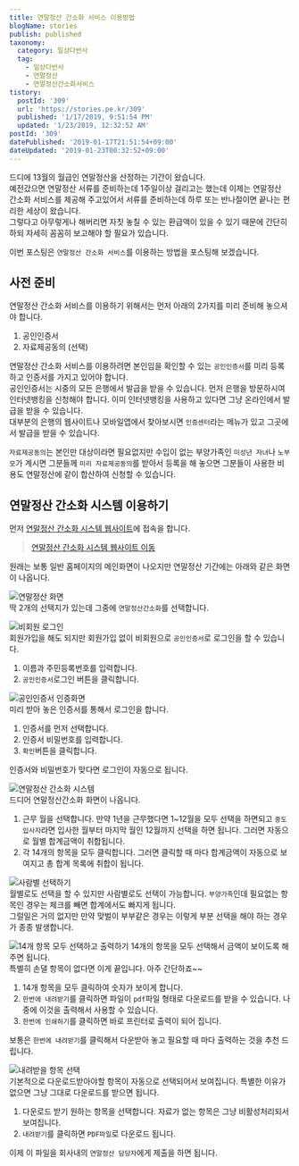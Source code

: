 ```yaml
---
title: 연말정산 간소화 서비스 이용방법
blogName: stories
publish: published
taxonomy:
  category: 일상다반사
  tag:
    - 일상다반사
    - 연말정산
    - 연말정산간소화서비스
tistory:
  postId: '309'
  url: 'https://stories.pe.kr/309'
  published: '1/17/2019, 9:51:54 PM'
  updated: '1/23/2019, 12:32:52 AM'
postId: '309'
datePublished: '2019-01-17T21:51:54+09:00'
dateUpdated: '2019-01-23T00:32:52+09:00'
---
```





드디에 13월의 월급인 연말정산을 산정하는 기간이 왔습니다.  
예전갔으면 연말정산 서류를 준비하는데 1주일이상 걸리고는 했는데 이제는 연말정산 간소화 서비스를 제공해 주고있어서 서류를 준비하는데 하루 또는 반나절이면 끝나는 편리한 세상이 왔습니다.  
그렇다고 아무렇게나 해버리면 자칫 놓칠 수 있는 환급액이 있을 수 있기  때문에 간단히 하되 자세히 꼼꼼히 보고해야 할 필요가 있습니다.   

이번 포스팅은 `연말정산 간소화 서비스`를 이용하는 방법을 포스팅해 보겠습니다. 


## 사전 준비  
연말정산 간소화 서비스를 이용하기 위해서는 먼저 아래의 2가지를 미리 준비해 놓으셔야 합니다.  

1. 공인인증서
1. 자료제공동의 (선택)

연말정산 간소화 서비스를 이용하려면 본인임을 확인할 수 있는 `공인인증서`를 미리 등록하고 인증서를 가지고 있어야 합니다.  
공인인증서는 시중의 모든 은행에서 발급을 받을 수 있습니다. 먼저 은행을 방문하시여 인터넷뱅킹을 신청해야 합니다. 이미 인터넷뱅킹을 사용하고 있다면 그냥 온라인에서 발급을 받을 수 있습니다.  
대부분의 은행의 웹사이트나 모바일앱에서 찾아보시면 `인증센터`라는 메뉴가 있고 그곳에서 발급을 받을 수 있습니다. 

`자료제공동의`는 본인만 대상이라면 필요없지만 수입이 없는 부양가족인 `미성년 자녀`나 `노부모`가 계시면 그분들께 `미리 자료제공동의`를 받아서 등록을 해 놓으면 그분들이 사용한 비용도 연말정산에 같이 합산하여 신청할 수 있습니다.  


## 연말정산 간소화 시스템 이용하기  
먼저 [연말정산 간소화 시스템 웹사이트](https://www.hometax.go.kr)에 접속을 합니다.   

> [연말정산 간소화 시스템 웹사이트 이동](https://www.hometax.go.kr)  

원래는 보통 일반 홈페이지의 메인화면이 나오지만 연말정산 기간에는 아래와 같은 화면이 나옵니다.  

![연말정산 화면](images/2019-01-17-21-08-19.png)  
딱 2개의 선택지가 있는데 그중에 `연말정산간소화`를 선택합니다.   

![비회원 로그인](images/2019-01-17-21-09-44.png)  
회원가입을 해도 되지만 회원가입 없이 비회원으로 `공인인증서`로 로그인을 할 수 있습니다. 

1. 이름과 주민등록번호를 입력합니다. 
1. `공인인증서`로그인 버튼을 클릭합니다. 

![공인인증서 인증화면](images/2019-01-17-21-11-49.png)  
미리 받아 놓은 인증서를 통해서 로그인을 합니다.   
1. 인증서를 먼저 선택합니다. 
1. 인증서 비밀번호를 입력합니다. 
1. `확인`버튼을 클릭합니다.  

인증서와 비밀번호가 맞다면 로그인이 자동으로 됩니다. 


![연말정산 간소화 시스템](images/2019-01-17-21-13-35.png)  
드디어 연말정산간소화 화면이 나옵니다.  

1. 근무 월을 선택합니다. 만약 1년을 근무했다면 1~12월을 모두 선택을 하면되고 `중도입사자`라면 입사한 월부터 마지막 월인 12월까지 선택을 하면 됩니다. 그러면 자동으로 월별 합계금액이 취합됩니다. 
1. 각 14개의 항목을 모두 클릭합니다. 그러면 클릭할 때 마다 합계금액이 자동으로 보여지고 총 합계 목록에 취합이 됩니다.  


![사람별 선택하기](images/2019-01-17-21-19-21.png)  
월별로도 선택을 할 수 있지만 사람별로도 선택이 가능합니다. `부양가족`인데 필요없는 항목인 경우는 체크를 빼면 합계에서도 빠지게 됩니다.  
그럴일은 거의 없지만 만약 맞벌이 부부같은 경우는 이렇게 부분 선택을 해야 하는 경우가 종종 발생합니다. 

![14개 항목 모두 선택하고 출력하기](images/2019-01-17-21-24-50.png)
14개의 항목을 모두 선택해서 금액이 보이도록 해 주면 됩니다.  
특별히 손댈 항목이 없다면 이게 끝입니다. 아주 간단하죠~~

1. 14개 항목을 모두 클릭하여 숫자가 보이게 합니다. 
1. `한번에 내려받기`를 클릭하면 파일이 `pdf`파일 형태로 다운로드를 받을 수 있습니다. 나중에 이것을 출력해서 사용할 수 있습니다. 
1. `한번에 인쇄하기`를 클릭하면 바로 프린터로 출력이 되어 집니다. 

보통은 `한번에 내려받기`를 클릭해서 다운받아 놓고 필요할 때 마다 출력하는 것을 추천 드립니다. 

![내려받을 항목 선택](images/2019-01-17-21-48-59.png)  
기본적으로 다운로드받아야할 항목이 자동으로 선택되어서 보여집니다.  특별한 이유가 없으면 그냥 그대로 다운로드를 받으면 됩니다.  

1. 다운로드 받기 원하는 항목을 선택합니다. 자료가 없는 항목은 그냥 비활성처리되서 보여집니다.  
1. `내려받기`를 클릭하면 `PDF파일`로 다운로드 됩니다. 

이제 이 파일을 회사내의 `연말정산 담당자`에게 제출을 하면 됩니다. 
